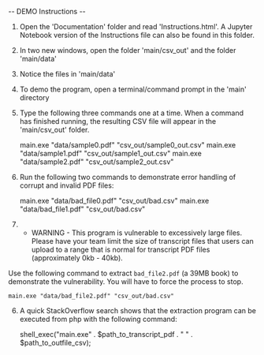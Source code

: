  -- DEMO Instructions --

1. Open the 'Documentation' folder and read 'Instructions.html'. A Jupyter Notebook version of the Instructions file can also be found in this folder.

2. In two new windows, open the folder 'main/csv_out' and the folder 'main/data'

3. Notice the files in 'main/data'

2. To demo the program, open a terminal/command prompt in the 'main' directory

3. Type the following three commands one at a time. When a command has finished running, the resulting CSV file will appear in the 'main/csv_out' folder.

	main.exe "data/sample0.pdf" "csv_out/sample0_out.csv"
	main.exe "data/sample1.pdf" "csv_out/sample1_out.csv"
	main.exe "data/sample2.pdf" "csv_out/sample2_out.csv"

4. Run the following two commands to demonstrate error handling of corrupt and invalid PDF files:

	main.exe "data/bad_file0.pdf" "csv_out/bad.csv"
	main.exe "data/bad_file1.pdf" "csv_out/bad.csv"

5. - WARNING - This program is vulnerable to excessively large files. Please have your team limit the size of transcript files that users can upload to a range that is normal for transcript PDF files (approximately 0kb - 40kb).

Use the following command to extract `bad_file2.pdf` (a 39MB book) to demonstrate the vulnerability. You will have to force the process to stop.

	main.exe "data/bad_file2.pdf" "csv_out/bad.csv"


6. A quick StackOverflow search shows that the extraction program can be executed from php with the following command:

   shell_exec("main.exe" . $path_to_transcript_pdf . " " . $path_to_outfile_csv);